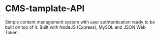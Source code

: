 # CMS-tamplate-API

Simple content management system with user authtentication ready to be built on top of it. Built with NodeJS (Express), MySQL and JSON Web Token.
